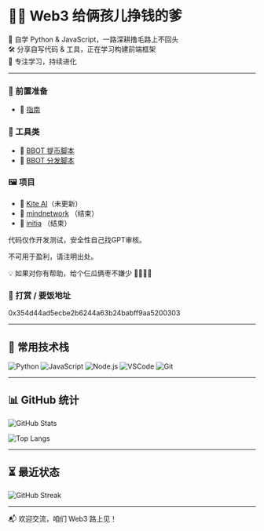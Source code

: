 # 🧑‍💻 Web3 给俩孩儿挣钱的爹

🎯 自学 Python & JavaScript，一路深耕撸毛路上不回头  
🛠️ 分享自写代码 & 工具，正在学习构建前端框架  
🌱 专注学习，持续进化

---

### 🧪 前置准备
- 📘 [指南](https://github.com/Boer2333/Bbot)

### 🧩 工具类
- 🔧 [BBOT 提币脚本](https://github.com/Boer2333/Bbot-tibi)
- 🔧 [BBOT 分发脚本](https://github.com/Boer2333/dispear)

### 🖼 项目
- 📂 [Kite AI](https://github.com/Boer2333/kite_AI)（未更新）
- 📂 [mindnetwork](https://github.com/Boer2333/mindnetwork) （结束）
- 📂 [initia](https://github.com/Boer2333/initia) （结束）


代码仅作开发测试，安全性自己找GPT审核。

不可用于盈利，请注明出处。

💡 如果对你有帮助，给个仨瓜俩枣不嫌少 🍐🍑🍎🍌

### 🧾 打赏 / 要饭地址
0x354d44ad5ecbe2b6244a63b24babff9aa5200303


---

## 🧰 常用技术栈

![Python](https://img.shields.io/badge/-Python-3776AB?style=flat&logo=python&logoColor=white)
![JavaScript](https://img.shields.io/badge/-JavaScript-F7DF1E?style=flat&logo=javascript&logoColor=black)
![Node.js](https://img.shields.io/badge/-Node.js-339933?style=flat&logo=node.js&logoColor=white)
![VSCode](https://img.shields.io/badge/-VSCode-007ACC?style=flat&logo=visual-studio-code&logoColor=white)
![Git](https://img.shields.io/badge/-Git-F05032?style=flat&logo=git&logoColor=white)

---

## 📊 GitHub 统计

![GitHub Stats](https://github-readme-stats.vercel.app/api?username=Boer2333&show_icons=true&theme=radical&count_private=true)

![Top Langs](https://github-readme-stats.vercel.app/api/top-langs/?username=Boer2333&layout=compact&theme=radical)

---

## ⏳ 最近状态

<!-- GitHub 活跃状态图 -->
![GitHub Streak](https://github-readme-streak-stats.herokuapp.com?user=Boer2333&theme=radical)

---

📬 欢迎交流，咱们 Web3 路上见！

